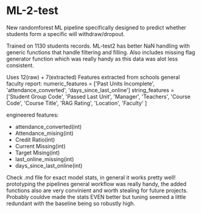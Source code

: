 # ML-2-test
New randomforest ML pipeline specifically designed to predict whether students form a specific will withdraw/dropout.

Trained on 1130 students records. ML-test2 has better NaN handling with generic functions that handle filtering and filling. Also includes missing flag generator function which was really handy as this data was alot less consistent.

Uses 12(raw) + 7(extracted) Features extracted from schools general faculty report:
    numeric_features = ['Past Units Incomplete', 'attendance_converted', 'days_since_last_online']
    string_features = ['Student Group Code', 'Passed Last Unit', 'Manager', 'Teachers', 'Course Code', 'Course Title', 'RAG Rating', 'Location', 'Faculty' ]

engineered features:
- attendance_converted(int)
- Attendance_mising(int)
- Credit Ratio(int)
- Current Missing(int)
- Target Mising(int)
- last_online_missing(int)
- days_since_last_online(int)

Check .md file for exact model stats, in general it works pretty well! prototyping the pipelines general workflow was really handy, the added functions also are very convinient and worth stealing for future projects. Probably couldve made the stats EVEN better but tuning seemed a little redundant with the baseline being so robustly high.
